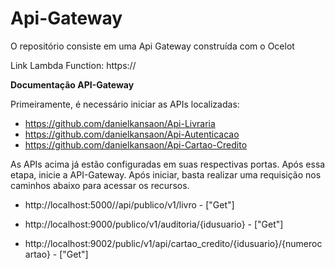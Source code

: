 # Api-Gateway
O repositório consiste em uma Api Gateway construída com o Ocelot

Link Lambda Function: https://

<b>Documentação API-Gateway</b>

Primeiramente, é necessário iniciar as APIs localizadas:

- https://github.com/danielkansaon/Api-Livraria
- https://github.com/danielkansaon/Api-Autenticacao
- https://github.com/danielkansaon/Api-Cartao-Credito

As APIs acima já estão configuradas em suas respectivas portas. Após essa etapa, inicie a API-Gateway. Após iniciar, basta realizar uma requisição nos caminhos abaixo para acessar os recursos.

- http://localhost:5000//api/publico/v1/livro - ["Get"]
  
- http://localhost:9000/publico/v1/auditoria/{idusuario} - ["Get"]

- http://localhost:9002/public/v1/api/cartao_credito/{idusuario}/{numerocartao} - ["Get"]
